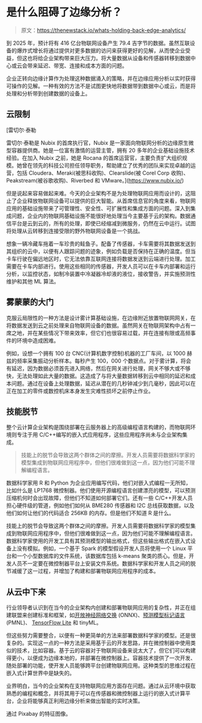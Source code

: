 # 是什么阻碍了边缘分析？

> 原文：<https://thenewstack.io/whats-holding-back-edge-analytics/>

到 2025 年，预计将有 416 亿台物联网设备产生 79.4 吉字节的数据。虽然互联设备的爆炸式增长将通过提供对更多数据的访问来获得更好的见解，从而使企业受益，但这也将给企业架构带来巨大压力。将大量数据从设备和传感器转移到数据中心或云会带来延迟、带宽、连接和成本方面的问题。

企业正转向边缘计算作为处理这种数据涌入的策略，并在边缘应用分析以实时获得可操作的见解。一种有效的方法不是试图更快地将数据带到数据中心或云，而是将处理和分析带到创建数据的设备上。

## 云限制

 [雷切尔·泰勒

雷切尔·泰勒是 Nubix 的首席执行官，Nubix 是一家面向物联网分析的边缘原生微型容器提供商。她是一位富有激情的运营主管，拥有 20 多年的企业基础设施技术经验。在加入 Nubix 之前，她是 Rocana 的首席运营官，主要负责扩大组织规模。她曾在领先的科技公司担任领导职务，帮助建立了优秀的团队来实现卓越的运营，包括 Cloudera、Meraki(被思科收购)、Clearslide(被 Corel Corp 收购)、Peakstream(被谷歌收购)、Riverbed 和 VMware。](https://www.nubix.io/) 

但是说起来容易做起来难。今天的企业架构不是为处理物联网应用而设计的，这阻止了企业释放物联网设备可以提供的巨大智能。从首席信息官的角度来看，物联网应用的基础设施带来了可管理性、安全性、可扩展性和集成方面的问题。深入到集成问题，企业内的物联网基础设施不能很好地处理当今主要基于云的架构。数据通信平台是云到云的，所有的处理，即使已经缩减到微服务，仍然在云中运行。试图将处理从云转移到连接受限的野外物联网设备是一个挑战。

想象一辆冷藏车拖着一车珍贵的鲑鱼子。配备了传感器，卡车需要将其数据发送到其组织的云中，以便有人跟踪问题的迹象，例如负载是否保持在正确的温度。但当卡车行驶在偏远地区时，它无法依靠互联网连接将数据发送到云端进行处理。加工需要在卡车内部进行。使用这些相同的传感器，开发人员可以在卡车内部署和运行分析，以监控状态，如制冷装置中冷凝器冷却液的液位，接收警告，并实施预测性维护和其他 ML 算法。

## 雾蒙蒙的大门

克服云局限性的一种方法是设计雾计算基础设施，在边缘附近放置物联网网关，在将数据发送到云之前处理来自物联网设备的数据。虽然网关在物联网架构中占有一席之地，并在某些情况下带来效率，但它们也很容易过载，并在连接有限或高频事件的环境中造成困难。

例如，设想一个拥有 100 台 CNC(计算机数字控制)机器的工厂车间，以 1000 赫兹的频率采集振动分析样本。每秒产生 100，000 个数据点。对于雾计算，将会有延迟，因为数据必须首先进入网络，然后在网关进行处理，网关不够大或不够快，无法处理如此大量的数据。这造成了与将大量数据转移到云中相同的延迟和成本问题。通过在设备上处理数据，延迟从潜在的几秒钟减少到几毫秒，因此可以在正在加工的零件或数控机床本身发生灾难性损坏之前停止作业。

## 技能脱节

整个云计算企业架构是围绕部署在云服务器上的高级编程语言构建的，而物联网环境则专注于用 C/C++编写的嵌入式应用程序，这些应用程序尚未与企业架构集成。

> 技能上的脱节会导致这两个群体之间的摩擦。开发人员需要将数据科学家的模型集成到物联网应用程序中，但他们很难做到这一点，因为他们可能不理解编程语言。

数据科学家用 R 和 Python 为企业应用编写代码，他们对嵌入式编程一无所知，比如什么是 LP1768 微控制器。他们使用开源编程语言创建漂亮的模型，可以预测压缩机何时会出现故障，但他们不知道如何部署它们。还有一些 C/C++开发人员担心硬件级的管道，例如他们如何从 BME280 传感器和 I2C 总线获取数据，以及他们如何让他们的代码适合 256KB 的内存。但是他们不知道 R 是什么。

技能上的脱节会导致这两个群体之间的摩擦。开发人员需要将数据科学家的模型集成到物联网应用程序中，但他们很难做到这一点，因为他们可能不理解编程语言。数据科学家使用的开发工具有其预测模型的输出格式，但这些输出格式在嵌入式设备上没有模拟。例如，一个基于 Spark 的模型假设开发人员将使用一个 Linux 平台和一个小型数据库的文件系统，该数据库包括 k-means 聚类的质心。但是，开发人员不一定要在微控制器平台上安装文件系统。数据科学家和开发人员之间的脱节减缓了这一过程，并增加了构建和部署物联网应用程序的成本。

## 从云中下来

行业领导者认识到在当今的企业架构内创建和部署物联网应用的复杂性，并正在组建联盟来创建标准和框架，如[开放神经网络交换](https://onnx.ai/) (ONNX)、[预测模型标记语言](https://en.wikipedia.org/wiki/Predictive_Model_Markup_Language) (PMNL)、 [TensorFlow Lite](https://www.tensorflow.org/lite) 和 tinyML。

但这些努力需要整合，以便有一种更简单的方法来部署数据科学家的模型。还是很复杂的。实现这一点的一种方法是采用基于云的开发思路，并在微控制器中使用类似的技术，比如容器。基于云的容器对于物联网设备来说太大了，但它们可以构建得更小，以便成为边缘本地的，并部署在微控制器上。容器技术提供了一次开发、随处部署的功能，使开发人员能够跨平台创建物联网应用。这种类型的思维过程在嵌入式计算世界中是缺失的。

业界明白，当今的企业架构在支持物联网应用方面存在问题。通过从云环境中获取熟悉的编程和概念，并将其用于可以在传感器和微控制器上运行的嵌入式计算平台，企业将能够真正利用边缘分析来做出智能的实时决策。

通过 Pixabay 的特征图像。

<svg xmlns:xlink="http://www.w3.org/1999/xlink" viewBox="0 0 68 31" version="1.1"><title>Group</title> <desc>Created with Sketch.</desc></svg>